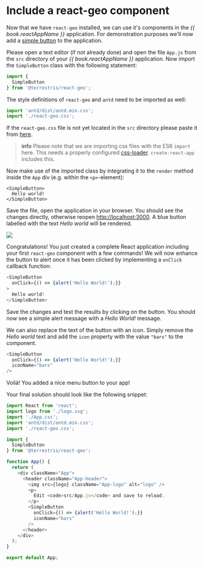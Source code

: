 # Include a react-geo component

Now that we have `react-geo` installed, we can use it's components in the
*{{ book.reactAppName }}* application. For demonstration purposes we'll now
add a [simple button](https://terrestris.github.io/react-geo/docs/latest/index.html#!/SimpleButton)
to the application.

Please open a text editor (if not already done) and open the file `App.js` from
the `src` directory of your *{{ book.reactAppName }}* application. Now import the
`SimpleButton` class with the following statement:

```javascript
import {
  SimpleButton
} from '@terrestris/react-geo';
```

The style definitions of `react-geo` and `antd` need to be imported as well:

```javascript
import 'antd/dist/antd.min.css';
import './react-geo.css';
```

If the `react-geo.css` file is not yet located in the `src` directory please
paste it from [here](https://github.com/terrestris/react-geo-ws/blob/main/gitbook/materials/react-geo.css).

> **info**
> Please note that we are importing css files with the ES6 `import` here. This needs
> a properly configured [css-loader](https://www.npmjs.com/package/css-loader).
> `create-react-app` includes this.

Now make use of the imported class by integrating it to the `render` method inside the `App` div (e.g. within the `<p>`-element):

```
<SimpleButton>
  Hello world!
</SimpleButton>
```

Save the file, open the application in your browser.
You should see the changes directly, otherwise reopen [http://localhost:3000](http://localhost:3000).
A blue button labelled with the text *Hello world* will be rendered.

[![](../screenshots/hallo_welt_button.png)](../screenshots/hallo_welt_button.png)

Congratulations! You just created a complete React application including your first
`react-geo` component with a few commands! We will now enhance the button to alert
once it has been clicked by implementing a `onClick` callback function:

```javascript
<SimpleButton
  onClick={() => {alert('Hello World!');}}
>
  Hello world!
</SimpleButton>
```

Save the changes and test the results by clicking on the button. You should now
see a simple alert message with a *Hello World!* message.

We can also replace the text of the button with an icon. Simply remove the *Hello world* text and add the `icon` property with the value `"bars"` to the component.

```javascript
<SimpleButton
  onClick={() => {alert('Hello World!');}}
  iconName="bars"
/>
```

Voilá! You added a nice menu button to your app!

Your final solution should look like the following snippet:

```javascript
import React from 'react';
import logo from './logo.svg';
import './App.css';
import 'antd/dist/antd.min.css';
import './react-geo.css';

import {
  SimpleButton
} from '@terrestris/react-geo';

function App() {
  return (
    <div className="App">
      <header className="App-header">
        <img src={logo} className="App-logo" alt="logo" />
        <p>
          Edit <code>src/App.js</code> and save to reload.
        </p>
        <SimpleButton
          onClick={() => {alert('Hello World!');}}
          iconName="bars"
        />
      </header>
    </div>
  );
}

export default App;
```
